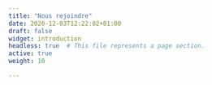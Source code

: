 ```yaml
---
title: "Nous rejoindre"
date: 2020-12-03T12:22:02+01:00
draft: false
widget: introduction
headless: true  # This file represents a page section.
active: true
weight: 10

---
```

